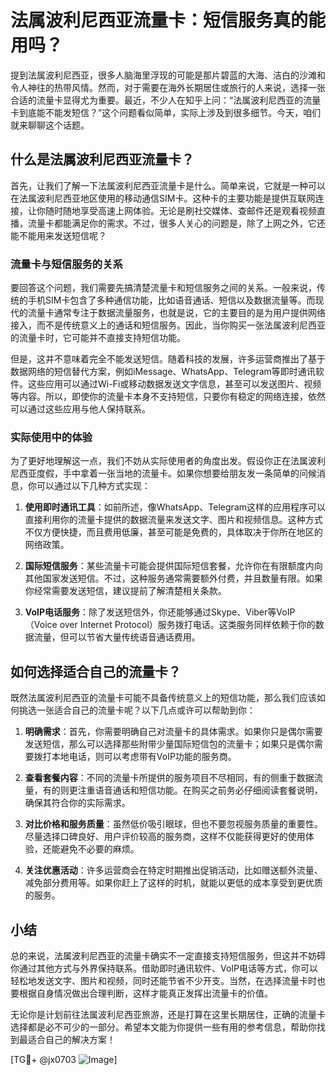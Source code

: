 # 法属波利尼西亚流量卡：短信服务真的能用吗？

提到法属波利尼西亚，很多人脑海里浮现的可能是那片碧蓝的大海、洁白的沙滩和令人神往的热带风情。然而，对于需要在海外长期居住或旅行的人来说，选择一张合适的流量卡显得尤为重要。最近，不少人在知乎上问：“法属波利尼西亚的流量卡到底能不能发短信？”这个问题看似简单，实际上涉及到很多细节。今天，咱们就来聊聊这个话题。

## 什么是法属波利尼西亚流量卡？

首先，让我们了解一下法属波利尼西亚流量卡是什么。简单来说，它就是一种可以在法属波利尼西亚地区使用的移动通信SIM卡。这种卡的主要功能是提供互联网连接，让你随时随地享受高速上网体验。无论是刷社交媒体、查邮件还是观看视频直播，流量卡都能满足你的需求。不过，很多人关心的问题是，除了上网之外，它还能不能用来发送短信呢？

### 流量卡与短信服务的关系

要回答这个问题，我们需要先搞清楚流量卡和短信服务之间的关系。一般来说，传统的手机SIM卡包含了多种通信功能，比如语音通话、短信以及数据流量等。而现代的流量卡通常专注于数据流量服务，也就是说，它的主要目的是为用户提供网络接入，而不是传统意义上的通话和短信服务。因此，当你购买一张法属波利尼西亚的流量卡时，它可能并不直接支持短信功能。

但是，这并不意味着完全不能发送短信。随着科技的发展，许多运营商推出了基于数据网络的短信替代方案，例如iMessage、WhatsApp、Telegram等即时通讯软件。这些应用可以通过Wi-Fi或移动数据发送文字信息，甚至可以发送图片、视频等内容。所以，即使你的流量卡本身不支持短信，只要你有稳定的网络连接，依然可以通过这些应用与他人保持联系。

### 实际使用中的体验

为了更好地理解这一点，我们不妨从实际使用者的角度出发。假设你正在法属波利尼西亚度假，手中拿着一张当地的流量卡。如果你想要给朋友发一条简单的问候消息，你可以通过以下几种方式实现：

1. **使用即时通讯工具**：如前所述，像WhatsApp、Telegram这样的应用程序可以直接利用你的流量卡提供的数据流量来发送文字、图片和视频信息。这种方式不仅方便快捷，而且费用低廉，甚至可能是免费的，具体取决于你所在地区的网络政策。
   
2. **国际短信服务**：某些流量卡可能会提供国际短信套餐，允许你在有限额度内向其他国家发送短信。不过，这种服务通常需要额外付费，并且数量有限。如果你经常需要发送短信，建议提前了解清楚相关条款。

3. **VoIP电话服务**：除了发送短信外，你还能够通过Skype、Viber等VoIP（Voice over Internet Protocol）服务拨打电话。这类服务同样依赖于你的数据流量，但可以节省大量传统语音通话费用。

## 如何选择适合自己的流量卡？

既然法属波利尼西亚的流量卡可能不具备传统意义上的短信功能，那么我们应该如何挑选一张适合自己的流量卡呢？以下几点或许可以帮助到你：

1. **明确需求**：首先，你需要明确自己对流量卡的具体需求。如果你只是偶尔需要发送短信，那么可以选择那些附带少量国际短信包的流量卡；如果只是偶尔需要拨打本地电话，则可以考虑带有VoIP功能的服务商。

2. **查看套餐内容**：不同的流量卡所提供的服务项目不尽相同，有的侧重于数据流量，有的则更注重语音通话和短信功能。在购买之前务必仔细阅读套餐说明，确保其符合你的实际需求。

3. **对比价格和服务质量**：虽然低价吸引眼球，但也不要忽视服务质量的重要性。尽量选择口碑良好、用户评价较高的服务商，这样不仅能获得更好的使用体验，还能避免不必要的麻烦。

4. **关注优惠活动**：许多运营商会在特定时期推出促销活动，比如赠送额外流量、减免部分费用等。如果你赶上了这样的时机，就能以更低的成本享受到更优质的服务。

## 小结

总的来说，法属波利尼西亚的流量卡确实不一定直接支持短信服务，但这并不妨碍你通过其他方式与外界保持联系。借助即时通讯软件、VoIP电话等方式，你可以轻松地发送文字、图片和视频，同时还能节省不少开支。当然，在选择流量卡时也要根据自身情况做出合理判断，这样才能真正发挥出流量卡的价值。

无论你是计划前往法属波利尼西亚旅游，还是打算在这里长期居住，正确的流量卡选择都是必不可少的一部分。希望本文能为你提供一些有用的参考信息，帮助你找到最适合自己的解决方案！

[TG💪+ @jx0703 ![Image](https://github.com/user-attachments/assets/dbca1d08-cadb-493c-b0ec-ad6f7a83f270)]